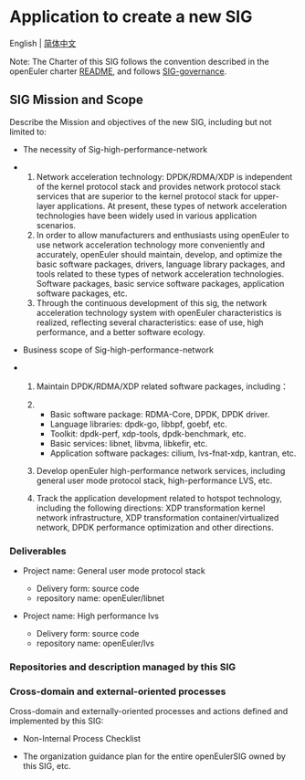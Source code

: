 
# Application to create a new SIG
English | [简体中文](./sig-high-performance-network_cn.md)


Note: The Charter of this SIG follows the convention described in the openEuler charter [README](/en/governance/README.md), and follows [SIG-governance](/en/technical-committee/governance/SIG-governance.md).

## SIG Mission and Scope

Describe the Mission and objectives of the new SIG, including but not limited to:

- The necessity of Sig-high-performance-network

- 1. Network acceleration technology: DPDK/RDMA/XDP is independent of the kernel protocol stack and provides network protocol stack services that are superior to the kernel protocol stack for upper-layer applications. At present, these types of network acceleration technologies have been widely used in various application scenarios. 
  2.  In order to allow manufacturers and enthusiasts using openEuler to use network acceleration technology more conveniently and accurately, openEuler should maintain, develop, and optimize the basic software packages, drivers, language library packages, and tools related to these types of network acceleration technologies. Software packages, basic service software packages, application software packages, etc.
  3. Through the continuous development of this sig, the network acceleration technology system with openEuler characteristics is realized, reflecting several characteristics: ease of use, high performance, and a better software ecology.

- Business scope of Sig-high-performance-network

- 1. Maintain DPDK/RDMA/XDP related software packages, including：

  2. - Basic software package: RDMA-Core, DPDK, DPDK driver. 
     - Language libraries: dpdk-go, libbpf, goebf, etc.
     - Toolkit: dpdk-perf, xdp-tools, dpdk-benchmark, etc.
     - Basic services: libnet, libvma, libkefir, etc.
     - Application software packages: cilium, lvs-fnat-xdp, kantran, etc.

  3. Develop openEuler high-performance network services, including general user mode protocol stack, high-performance LVS, etc.

  4. Track the application development related to hotspot technology, including the following directions: XDP transformation kernel network infrastructure, XDP transformation container/virtualized network, DPDK performance optimization and other directions.




### Deliverables

- Project name: General user mode protocol stack
  - Delivery form: source code
  - repository name: openEuler/libnet

- Project name: High performance lvs
  - Delivery form: source code
  - repository name: openEuler/lvs


### Repositories and description managed by this SIG


### Cross-domain and external-oriented processes

Cross-domain and externally-oriented processes and actions defined and implemented by this SIG:

- Non-Internal Process Checklist

- The organization guidance plan for the entire openEulerSIG owned by this SIG, etc.

